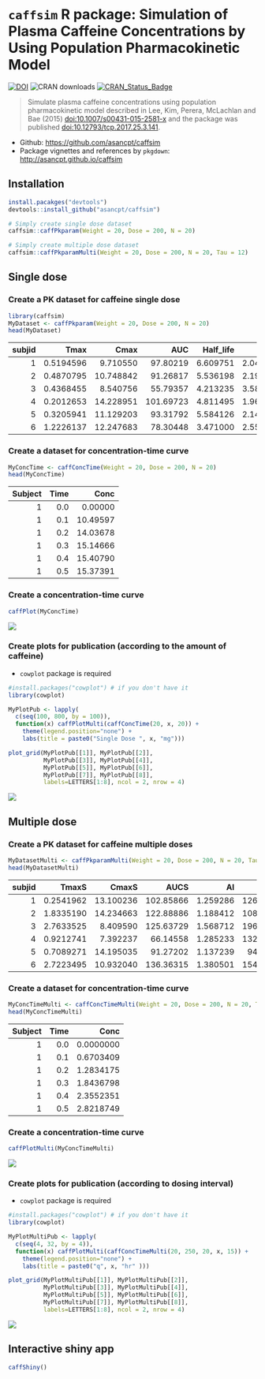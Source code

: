 
# `caffsim` R package: Simulation of Plasma Caffeine Concentrations by Using Population Pharmacokinetic Model

[![DOI](https://zenodo.org/badge/DOI/10.5281/zenodo.842649.svg)](https://doi.org/10.5281/zenodo.842649)
![CRAN downloads](http://cranlogs.r-pkg.org/badges/grand-total/caffsim)
[![CRAN\_Status\_Badge](http://www.r-pkg.org/badges/version/caffsim)](https://cran.r-project.org/package=caffsim)

> Simulate plasma caffeine concentrations using population
> pharmacokinetic model described in Lee, Kim, Perera, McLachlan and Bae
> (2015) <doi:10.1007/s00431-015-2581-x> and the package was published
> <doi:10.12793/tcp.2017.25.3.141>.

  - Github: <https://github.com/asancpt/caffsim>
  - Package vignettes and references by `pkgdown`:
    <http://asancpt.github.io/caffsim>

## Installation

``` r
install.pacakges("devtools")
devtools::install_github("asancpt/caffsim")

# Simply create single dose dataset
caffsim::caffPkparam(Weight = 20, Dose = 200, N = 20) 

# Simply create multiple dose dataset
caffsim::caffPkparamMulti(Weight = 20, Dose = 200, N = 20, Tau = 12) 
```

## Single dose

### Create a PK dataset for caffeine single dose

``` r
library(caffsim)
MyDataset <- caffPkparam(Weight = 20, Dose = 200, N = 20)
head(MyDataset)
```

<div class="kable-table">

| subjid |      Tmax |      Cmax |       AUC | Half\_life |       CL |        V |        Ka |        Ke |
| -----: | --------: | --------: | --------: | ---------: | -------: | -------: | --------: | --------: |
|      1 | 0.5194596 |  9.710550 |  97.80219 |   6.609751 | 2.044944 | 19.50443 |  8.585470 | 0.1048451 |
|      2 | 0.4870795 | 10.748842 |  91.26817 |   5.536198 | 2.191345 | 17.50609 |  8.873428 | 0.1251762 |
|      3 | 0.4368455 |  8.540756 |  55.79357 |   4.213235 | 3.584642 | 21.79356 |  9.433785 | 0.1644817 |
|      4 | 0.2012653 | 14.228951 | 101.69723 |   4.811495 | 1.966622 | 13.65424 | 25.950362 | 0.1440301 |
|      5 | 0.3205941 | 11.129203 |  93.31792 |   5.584126 | 2.143211 | 17.26979 | 15.100645 | 0.1241018 |
|      6 | 1.2226137 | 12.247683 |  78.30448 |   3.471000 | 2.554132 | 12.79277 |  2.139577 | 0.1996543 |

</div>

### Create a dataset for concentration-time curve

``` r
MyConcTime <- caffConcTime(Weight = 20, Dose = 200, N = 20)
head(MyConcTime)
```

<div class="kable-table">

| Subject | Time |     Conc |
| ------: | ---: | -------: |
|       1 |  0.0 |  0.00000 |
|       1 |  0.1 | 10.49597 |
|       1 |  0.2 | 14.03678 |
|       1 |  0.3 | 15.14666 |
|       1 |  0.4 | 15.40790 |
|       1 |  0.5 | 15.37391 |

</div>

### Create a concentration-time curve

``` r
caffPlot(MyConcTime)
```

![](assets/figures/MyPlotMyConcTime-1.png)<!-- -->

### Create plots for publication (according to the amount of caffeine)

  - `cowplot` package is required

<!-- end list -->

``` r
#install.packages("cowplot") # if you don't have it
library(cowplot)

MyPlotPub <- lapply(
  c(seq(100, 800, by = 100)), 
  function(x) caffPlotMulti(caffConcTime(20, x, 20)) + 
    theme(legend.position="none") + 
    labs(title = paste0("Single Dose ", x, "mg")))

plot_grid(MyPlotPub[[1]], MyPlotPub[[2]],
          MyPlotPub[[3]], MyPlotPub[[4]],
          MyPlotPub[[5]], MyPlotPub[[6]],
          MyPlotPub[[7]], MyPlotPub[[8]],
          labels=LETTERS[1:8], ncol = 2, nrow = 4)
```

![](assets/figures/MyPlotPub-1.png)<!-- -->

## Multiple dose

### Create a PK dataset for caffeine multiple doses

``` r
MyDatasetMulti <- caffPkparamMulti(Weight = 20, Dose = 200, N = 20, Tau = 12)
head(MyDatasetMulti)
```

<div class="kable-table">

| subjid |     TmaxS |     CmaxS |      AUCS |       AI |     Aavss |     Cavss |   Cmaxss |   Cminss |
| -----: | --------: | --------: | --------: | -------: | --------: | --------: | -------: | -------: |
|      1 | 0.2541962 | 13.100236 | 102.85866 | 1.259286 | 126.28953 |  8.571555 | 17.05856 | 3.512344 |
|      2 | 1.8335190 | 14.234663 | 122.88886 | 1.188412 | 108.36693 | 10.240738 | 22.41440 | 3.553600 |
|      3 | 2.7633525 |  8.409590 | 125.63729 | 1.568712 | 196.70501 | 10.469774 | 16.66444 | 6.041433 |
|      4 | 0.9212741 |  7.392237 |  66.14558 | 1.285233 | 132.57961 |  5.512132 | 10.66474 | 2.366834 |
|      5 | 0.7089271 | 14.195035 |  91.27202 | 1.137239 |  94.38233 |  7.606002 | 18.29125 | 2.207343 |
|      6 | 2.7223495 | 10.932040 | 136.36315 | 1.380501 | 154.87087 | 11.363596 | 20.21662 | 5.572216 |

</div>

### Create a dataset for concentration-time curve

``` r
MyConcTimeMulti <- caffConcTimeMulti(Weight = 20, Dose = 200, N = 20, Tau = 12, Repeat = 10)
head(MyConcTimeMulti)
```

<div class="kable-table">

| Subject | Time |      Conc |
| ------: | ---: | --------: |
|       1 |  0.0 | 0.0000000 |
|       1 |  0.1 | 0.6703409 |
|       1 |  0.2 | 1.2834175 |
|       1 |  0.3 | 1.8436798 |
|       1 |  0.4 | 2.3552351 |
|       1 |  0.5 | 2.8218749 |

</div>

### Create a concentration-time curve

``` r
caffPlotMulti(MyConcTimeMulti)
```

![](assets/figures/MyPlotMultiMyConcTimeMulti-1.png)<!-- -->

### Create plots for publication (according to dosing interval)

  - `cowplot` package is required

<!-- end list -->

``` r
#install.packages("cowplot") # if you don't have it
library(cowplot)

MyPlotMultiPub <- lapply(
  c(seq(4, 32, by = 4)), 
  function(x) caffPlotMulti(caffConcTimeMulti(20, 250, 20, x, 15)) + 
    theme(legend.position="none") + 
    labs(title = paste0("q", x, "hr" )))

plot_grid(MyPlotMultiPub[[1]], MyPlotMultiPub[[2]],
          MyPlotMultiPub[[3]], MyPlotMultiPub[[4]],
          MyPlotMultiPub[[5]], MyPlotMultiPub[[6]],
          MyPlotMultiPub[[7]], MyPlotMultiPub[[8]],
          labels=LETTERS[1:8], ncol = 2, nrow = 4)
```

![](assets/figures/MyPlotMultiPub-1.png)<!-- -->

## Interactive shiny app

``` r
caffShiny()
```
